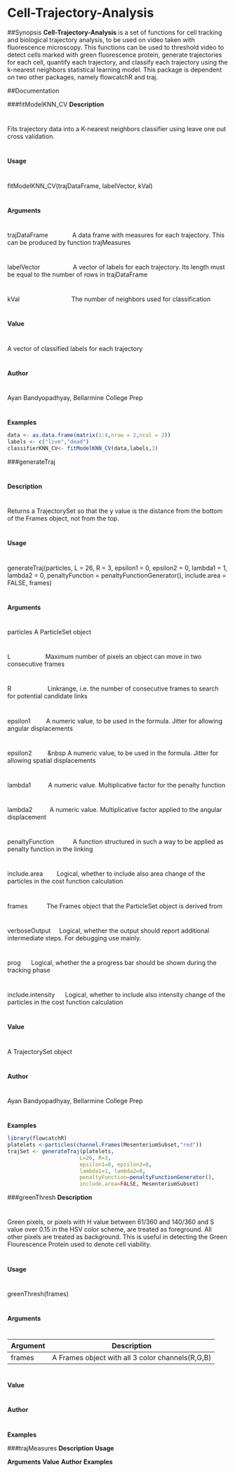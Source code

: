 Cell-Trajectory-Analysis
========================

##Synopsis
**Cell-Trajectory-Analysis** is a set of functions for cell tracking and biological trajectory analysis, to be used on video
taken with fluorescence microscopy. This functions can be used to threshold video to detect cells marked with green fluorescence protein, generate trajectories for each cell, quantify each trajectory, and classify each trajectory using the k-nearest neighbors statistical learning model. This package is dependent on two other packages, namely flowcatchR and traj.

##Documentation 

###fitModelKNN_CV
**Description**
#
Fits trajectory data into a K-nearest neighbors classifier using leave one out cross validation.
#
**Usage**
#
fitModelKNN_CV(trajDataFrame, labelVector, kVal)
#
**Arguments**
#
trajDataFrame &nbsp;&nbsp;&nbsp;&nbsp;&nbsp;&nbsp;&nbsp;&nbsp;&nbsp;&nbsp;&nbsp;&nbsp; A data frame with measures for each trajectory. This can be produced by function trajMeasures
#
labelVector	&nbsp;&nbsp;&nbsp;&nbsp;&nbsp;&nbsp;&nbsp;&nbsp;&nbsp;&nbsp;&nbsp;&nbsp;&nbsp;&nbsp;&nbsp;&nbsp;&nbsp; A vector of labels for each trajectory. Its length must be equal to the number of rows in trajDataFrame
#
kVal &nbsp;&nbsp;&nbsp;&nbsp;&nbsp;&nbsp;&nbsp;&nbsp;&nbsp;&nbsp;&nbsp;&nbsp;&nbsp;&nbsp;&nbsp;&nbsp;&nbsp;&nbsp;&nbsp;&nbsp;&nbsp;&nbsp;&nbsp;&nbsp;&nbsp;&nbsp;&nbsp;&nbsp;	The number of neighbors used for classification
#
**Value**
#
A vector of classified labels for each trajectory
#
**Author**
#
Ayan Bandyopadhyay, Bellarmine College Prep
#
**Examples**
```r
data <- as.data.frame(matrix(1:4,nrow = 2,ncol = 2))
labels <- c("live","dead")
classifierKNN_CV<- fitModelKNN_CV(data,labels,3)
```

###generateTraj
#
**Description**
#
Returns a TrajectorySet so that the y value is the distance from the bottom of the Frames object, not from the top.
#
**Usage**
#
generateTraj(particles, L = 26, R = 3, epsilon1 = 0, epsilon2 = 0,
  lambda1 = 1, lambda2 = 0, penaltyFunction = penaltyFunctionGenerator(),
  include.area = FALSE, frames)
#
**Arguments**
#
particles	          A ParticleSet object
#
L	&nbsp;&nbsp;&nbsp;&nbsp;&nbsp;&nbsp;&nbsp;&nbsp;&nbsp;&nbsp;&nbsp;&nbsp;&nbsp;&nbsp;&nbsp;&nbsp;&nbsp;&nbsp; Maximum number of pixels an object can move in two consecutive frames
#
R	&nbsp;&nbsp;&nbsp;&nbsp;&nbsp;&nbsp;&nbsp;&nbsp;&nbsp;&nbsp; &nbsp;&nbsp;&nbsp;&nbsp;&nbsp;&nbsp;&nbsp;&nbsp; Linkrange, i.e. the number of consecutive frames to search for potential candidate links
#
epsilon1	&nbsp;&nbsp;&nbsp;&nbsp;&nbsp;&nbsp;&nbsp;&nbsp;A numeric value, to be used in the formula. Jitter for allowing angular displacements
#
epsilon2	 &nbsp;&nbsp;&nbsp;&nbsp;&nbsp;&nbsp;&nbsp;&nbsp;&nbsp A numeric value, to be used in the formula. Jitter for allowing spatial displacements
#
lambda1	   &nbsp;&nbsp;&nbsp;&nbsp;&nbsp;&nbsp;&nbsp;&nbsp; A numeric value. Multiplicative factor for the penalty function
#
lambda2	   &nbsp;&nbsp;&nbsp;&nbsp;&nbsp;&nbsp;&nbsp;&nbsp; A numeric value. Multiplicative factor applied to the angular displacement
#
penaltyFunction &nbsp;&nbsp;&nbsp;&nbsp;&nbsp;&nbsp;&nbsp;&nbsp;&nbsp; A function structured in such a way to be applied as penalty function in the linking
#
include.area	 &nbsp;&nbsp;&nbsp;&nbsp;&nbsp;&nbsp;     Logical, whether to include also area change of the particles in the cost function calculation
#
frames	     &nbsp;&nbsp;&nbsp;&nbsp;&nbsp;&nbsp;&nbsp;&nbsp;&nbsp;       The Frames object that the ParticleSet object is derived from
#
verboseOutput	  &nbsp;&nbsp;&nbsp;    Logical, whether the output should report additional intermediate steps. For debugging use mainly.
#
prog	     &nbsp;&nbsp;&nbsp;&nbsp;         Logical, whether the a progress bar should be shown during the tracking phase
#
include.intensity	 &nbsp;&nbsp;&nbsp;&nbsp; Logical, whether to include also intensity change of the particles in the cost function calculation
#
**Value**
#
A TrajectorySet object
#
**Author**
#
Ayan Bandyopadhyay, Bellarmine College Prep
#
**Examples**
```r
library(flowcatchR)
platelets <-particles(channel.Frames(MesenteriumSubset,"red"))
trajSet <- generateTraj(platelets,
                       L=26, R=3,
                       epsilon1=0, epsilon2=0,
                       lambda1=1, lambda2=0,
                       penaltyFunction=penaltyFunctionGenerator(),
                       include.area=FALSE, MesenteriumSubset)
```

###greenThresh
**Description**
#
Green pixels, or pixels with H value between 61/360 and 140/360 and S value over 0.15 in the HSV color scheme, are treated as foreground. All other pixels are treated as background. This is useful in detecting the Green Flourescence Protein used to denote cell viability.
#
**Usage**
#
greenThresh(frames)
#
**Arguments**
#
|Argument | Description|
|---------|------------|
|frames| A Frames object with all 3 color channels(R,G,B)|
#
**Value**
#
**Author**
#
**Examples**


###trajMeasures
**Description**
**Usage**

**Arguments**
**Value**
**Author**
**Examples**
